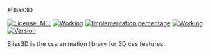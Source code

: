 #Bliss3D

[![License: MIT](https://img.shields.io/badge/License-MIT-yellow.svg)](https://opensource.org/licenses/MIT)
[![Working](https://img.shields.io/badge/Working-yes-brightgreen.svg)]()
[![Implementation percentage](https://img.shields.io/badge/Implemented-5%25-red.svg)]()
[![Working](https://img.shields.io/badge/Implemented-5%25-red.svg)]()
[![Version](https://img.shields.io/badge/version-v0.0.1-brightgreen.svg)]()


Bliss3D is the css animation library for 3D css features.

